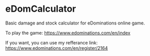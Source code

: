 # eDomCalculator
Basic damage and stock calculator for eDominations online game.

To play the game: https://www.edominations.com/en/index

If you want, you can use my refferance link: https://www.edominations.com/en/register/2164
